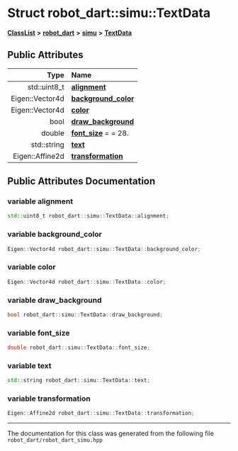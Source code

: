 

# Struct robot\_dart::simu::TextData



[**ClassList**](annotated.md) **>** [**robot\_dart**](namespacerobot__dart.md) **>** [**simu**](namespacerobot__dart_1_1simu.md) **>** [**TextData**](structrobot__dart_1_1simu_1_1TextData.md)


























## Public Attributes

| Type | Name |
| ---: | :--- |
|  std::uint8\_t | [**alignment**](#variable-alignment)  <br> |
|  Eigen::Vector4d | [**background\_color**](#variable-background_color)  <br> |
|  Eigen::Vector4d | [**color**](#variable-color)  <br> |
|  bool | [**draw\_background**](#variable-draw_background)  <br> |
|  double | [**font\_size**](#variable-font_size)   = = 28.<br> |
|  std::string | [**text**](#variable-text)  <br> |
|  Eigen::Affine2d | [**transformation**](#variable-transformation)  <br> |












































## Public Attributes Documentation




### variable alignment 

```C++
std::uint8_t robot_dart::simu::TextData::alignment;
```






### variable background\_color 

```C++
Eigen::Vector4d robot_dart::simu::TextData::background_color;
```






### variable color 

```C++
Eigen::Vector4d robot_dart::simu::TextData::color;
```






### variable draw\_background 

```C++
bool robot_dart::simu::TextData::draw_background;
```






### variable font\_size 

```C++
double robot_dart::simu::TextData::font_size;
```






### variable text 

```C++
std::string robot_dart::simu::TextData::text;
```






### variable transformation 

```C++
Eigen::Affine2d robot_dart::simu::TextData::transformation;
```




------------------------------
The documentation for this class was generated from the following file `robot_dart/robot_dart_simu.hpp`

